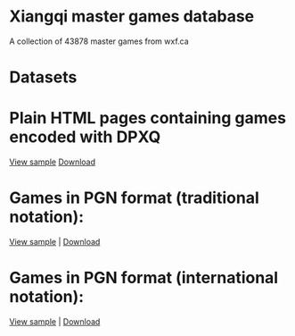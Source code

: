 # Xiangqi master games database
A collection of 43878 master games from wxf.ca

# Datasets
<a href="https://github.com/maksimKorzh/wukong-xiangqi/tree/main/xqdb/xqdb"></a>

# Plain HTML pages containing games encoded with DPXQ
<a href="https://github.com/maksimKorzh/wukong-xiangqi/blob/main/xqdb/games_html/116.html">View sample</a>
<a href="https://github.com/maksimKorzh/wukong-xiangqi/blob/main/xqdb/xqdb/games_html.zip">Download</a>

# Games in PGN format (traditional notation):
<a href="https://github.com/maksimKorzh/wukong-xiangqi/blob/main/xqdb/games_pgn/xqdb_traditional.pgn">View sample</a> |
<a href="https://github.com/maksimKorzh/wukong-xiangqi/blob/main/xqdb/xqdb/xqdb_traditional.pgn.zip">Download</a>

# Games in PGN format (international notation):
<a href="https://github.com/maksimKorzh/wukong-xiangqi/blob/main/xqdb/games_pgn/xqdb_international.pgn">View sample</a> |
<a href="https://github.com/maksimKorzh/wukong-xiangqi/blob/main/xqdb/xqdb/xqdb_international.pgn.zip">Download</a>
